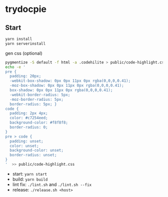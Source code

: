 # trydocpie #

## Start ##

```bash
yarn install
yarn serverinstall
```

gen css (optional)

```bash
pygmentize -S default -f html -a .codehilite > public/code-highlight.css
echo -e '
pre {
  padding: 20px;
  -webkit-box-shadow: 0px 0px 11px 0px rgba(0,0,0,0.41);
  -moz-box-shadow: 0px 0px 11px 0px rgba(0,0,0,0.41);
  box-shadow: 0px 0px 11px 0px rgba(0,0,0,0.41);
  -webkit-border-radius: 5px;
  -moz-border-radius: 5px;
  border-radius: 5px; }
code {
  padding: 2px 4px;
  color: #c7254eed;
  background-color: #f8f8f8;
  border-radius: 0;
}
pre > code {
  padding: unset;
  color: unset;
  background-color: unset;
  border-radius: unset;
}
'  >> public/code-highlight.css
```

*   start: `yarn start`
*   build: `yarn build`
*   lint fix: `./lint.sh` and `./lint.sh --fix`
*   release: `./release.sh <host>`
